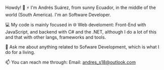 Howdy! 👋
⚡ I'm Andrés Suárez, from sunny Ecuador, in the middle of the world (South America). I'm an Software Developer.

💻 My code is mainly focused in 🌐 Web develoment: Front-End with JavaScript, and backend with C# and the .NET, although I do a lot of this and that with other langs, frameworks and tools.

💬 Ask me about anything related to Sofware Development, which is what I do for a living.

📫 You can reach me through:
Email: andres_s18@outlook.com

<!--
**andress18/andress18** is a ✨ _special_ ✨ repository because its `README.md` (this file) appears on your GitHub profile.

Here are some ideas to get you started:

- 🔭 I’m currently working on WillDom
- 🌱 I’m currently learning microservices with .NET 7
- 👯 I’m looking to collaborate on .NET projects
- 🤔 I’m looking for help with development the backend/frontend of the projects
- 💬 Ask me about my experience as a Software Developer
- 📫 How to reach me: andres_s18@outlook.com
- ⚡ Fun fact: I really like eat cookies while I'm working 🍘
-->

